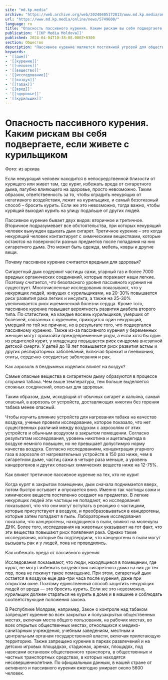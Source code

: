 ```yaml
---
site: "md.kp.media"
archive: "https://web.archive.org/web/20240405172813/www.md.kp.media/online/news/5749600/"
url: "https://www.md.kp.media/online/news/5749600/"
language: ru
title: "Опасность пассивного курения. Каким рискам вы себя подвергаете, если живете с курильщиком"
publication: '[[KP Media Moldova]]'
published: 2024-04-04T10:38:08.000Z+0300
section: Общество
description: "Пассивное курение является постоянной угрозой для общественного здоровья, так как вдыхание сигаретного дыма не проходит бесследно для здоровья - существенно повышается риск респираторных и сердечно-сосудистых заболеваний"
keywords:
- '[[дым]]'
- '[[курение]]'
- '[[человек]]'
- '[[вещество]]'
- '[[исследование]]'
- '[[воздух]]'
- '[[табак]]'
- '[[вред]]'
- '[[здоровье]]'
- '[[курильщик]]'
---
```


# Опасность пассивного курения. Каким рискам вы себя подвергаете, если живете с курильщиком

Фото: из архива

Если некурящий человек находится в непосредственной близости от курящего или живет там, где курят, избежать вреда от сигаретного дыма, пагубно влияющего на здоровье, просто невозможно. Таким образом, ответственность за то, чтобы оградить некурящих от негативного воздействия, лежит на курильщике, и самый безотказный способ – бросить курить. Если же это невозможно, тогда важно, чтобы курящий выходил курить на улицу подальше от других людей.

Пассивное курение бывает двух видов: вторичное и третичное. Вторичное подразумевает все обстоятельства, при которых некурящий человек вынужден вдыхать дым сигарет. Третичное курение – это когда некурящий человек контактирует с химическими веществами, которые остаются на поверхности разных предметов после попадания на них сигаретного дыма. Это может быть одежда, мебель, ковры и другие вещи.

Почему пассивное курение считается вредным для здоровья?

Сигаретный дым содержит частицы сажи, угарный газ и более 7000 вредных органических соединений, которые поражают наши легкие. Поэтому считается, что безопасного уровня пассивного курения не существует. Многочисленные исследования показывают, что у некурящих людей, живущих с курильщиками, на 20-30% повышается риск развития рака легких и инсульта, а также на 25-30% увеличивается риск ишемической болезни сердца. Кроме того, пассивное курение повышает вероятность развития диабета второго типа. По статистике, на каждые восемь курильщиков, умерших от болезней, связанных с курением, приходится один некурящий, умерший по той же причине, но в результате того, что подвергался пассивному курению. Также из-за пассивного курения у беременных женщин могут произойти преждевременные роды, а если хотя бы один из родителей курит, у младенцев повышается риск синдрома внезапной детской смерти. У детей до 18 лет повышается риск развития астмы и других респираторных заболеваний, включая бронхит и пневмонию, отиты, сердечно-сосудистые заболевания и рак.

Как аэрозоль в бездымных изделиях влияет на воздух?

Самые опасные вещества в сигаретном дыму образуются в процессе сгорания табака. Чем выше температура, тем больше выделяется сложных соединений, опасных для здоровья.

Таким образом, дым, исходящий от обычных сигарет и кальяна, самый опасный, а аэрозоль от устройств, доставляющих никотин без горения табака менее опасный.

Чтобы изучить влияние устройств для нагревания табака на качество воздуха, ученые провели исследование, которое показало, что нет существенных различий между воздухом с аэрозолям от этих устройств и обычным воздухом в закрытом помещении. Согласно результатам исследования, уровень никотина и ацетальдегида в воздухе немного повышен, но не превышает допустимую норму качества воздуха. Согласно исследованиям, концентрация угарного газа в аэрозоле от нагревательных устройств в 150 раз ниже, чем в сигаретном дыме, частиц сажи в четыре раза меньше, а уровень канцерогенов и других опасных химических веществ ниже на 12-75%.

Как влияет третичное пассивное курение на тех, кто не курит

Когда курят в закрытом помещении, дым сначала поднимается вверх, потом быстро остывает и опускается вниз. Именно так частицы сажи и химических веществ постепенно оседают на предметах. В легкие некурящих людей эти частицы не попадают, но исследования показывают, что что они могут вступать в реакцию с частицами, которые присутствуют в воздухе, и преобразовываться в канцерогены, которые затем попадают в пыль. Лабораторные исследования показали, что канцерогены, находящиеся в пыли, влияют на молекулы ДНК. Более того, исследования на животных указывают на тот факт, что эти вещества повышают риск появления рака. Однако такие исследования, которые бы подтвердили, что канцерогены в пыли могут вызывать рак и у людей, пока не проводились.

Как избежать вреда от пассивного курения

Исследования показывают, что люди, находящиеся в помещении, где курят, не могут избежать воздействия сигаретного дыма на них до тех пор, пока не покинут такое помещение. При этом, сигаретный дым остается в воздухе еще два-три часа после курения, даже при открытом окне. Поэтому единственный способ защитить некурящих людей от вреда — это бросить курить. Если же это невозможно, курильщик должен стараться не курить в доме и в машине и соблюдать соответствующие положения закона.

В Республике Молдове, например, Закон о контроле над табаком запрещает курение во всех закрытых и полузакрытых общественных местах, включая места общего пользования, на рабочих местах, во всех открытых общественных местах, относящихся к медико-санитарным учреждения, учебным заведениям, местным и центральным органам государственной власти, включая прилегающую территорию. Также запрещено курение в парках развлечений и на детских игровых площадках, стадионах, аренах, площадях, под навесами остановок общественного транспорта, в общественных и частных транспортных средствах, в которых находятся несовершеннолетние. По официальным данным, в нашей стране от активного и пассивного курения ежегодно умирает около 5600 человек.

